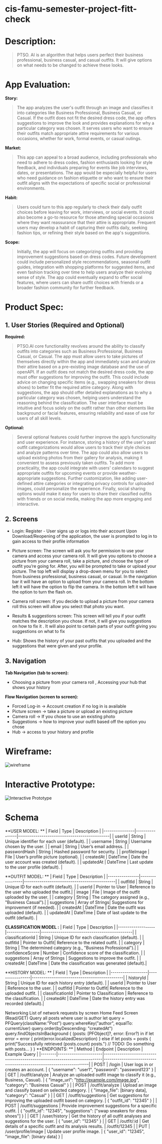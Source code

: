 # cis-famu-semester-project-fitt-check

# Description: 
> PTSO. AI is an algorithm that helps users perfect their business professional, business casual, and casual outfits. It will give options on what needs to be changed to achieve these looks.  


# App Evaluation:
**Story:**
> The app analyzes the user's outfit through an image and classifies it into categories like Business Professional, Business Casual, or Casual. If the outfit does not fit the desired dress code, the app offers suggestions to improve the look and provides explanations for why a particular category was chosen. It serves users who want to ensure their outfits match appropriate attire requirements for various occasions, whether for work, formal events, or casual outings. 

**Market:** 
> This app can appeal to a broad audience, including professionals who need to adhere to dress codes, fashion enthusiasts looking for style feedback, and individuals preparing for events like job interviews, dates, or presentations. The app would be especially helpful for users who need guidance on fashion etiquette or who want to ensure their outfit aligns with the expectations of specific social or professional environments. 

**Habit:**
> Users could turn to this app regularly to check their daily outfit choices before leaving for work, interviews, or social events. It could also become a go-to resource for those attending special occasions where they want reassurance that their attire is appropriate. Frequent users may develop a habit of capturing their outfits daily, seeking fashion tips, or refining their style based on the app's suggestions. 

**Scope:**
> Initially, the app will focus on categorizing outfits and providing improvement suggestions based on dress codes. Future development could include personalized style recommendations, seasonal outfit guides, integration with shopping platforms for suggested items, and even fashion tracking over time to help users analyze their evolving sense of style. The app could eventually expand to offer social features, where users can share outfit choices with friends or a broader fashion community for further feedback. 

# Product Spec:
## 1. User Stories (Required and Optional)

**Required:**  
> PTSO.AI core functionality revolves around the ability to classify outfits into categories such as Business Professional, Business Casual, or Casual. The app must allow users to take pictures of themselves directly within the app and immediately scan and analyze their attire based on a pre-existing image database and the use of openAPI. If an outfit does not match the desired dress code, the app must offer suggestions for improving the outfit. This could include advice on changing specific items (e.g., swapping sneakers for dress shoes) to better fit the required attire category. Along with suggestions, the app should offer detailed explanations as to why a particular category was chosen, helping users understand the reasoning behind the classification. The user interface must be intuitive and focus solely on the outfit rather than other elements like background or facial features, ensuring reliability and ease of use for users of all skill levels. 

**Optional:** 
> Several optional features could further improve the app’s functionality and user experience. For instance, storing a history of the user's past outfit categorizations would allow users to track their style choices and analyze patterns over time. The app could also allow users to upload existing photos from their gallery for analysis, making it convenient to assess previously taken outfits. To add more practicality, the app could integrate with users' calendars to suggest appropriate outfits for upcoming events or provide weather-appropriate suggestions. Further customization, like adding user-defined attire categories or integrating privacy controls for uploaded images, could personalize the experience. Finally, social sharing options would make it easy for users to share their classified outfits with friends or on social media, making the app more engaging and interactive. 

## 2. Screens

- Login: 
Register - User signs up or logs into their account
Upon Download/Reopening of the application, the user is prompted to log in to gain access to their profile information  

- Picture screen: 
The screen will ask you for permission to use your camera and access your camera roll. It will give you options to choose a picture from your camera roll, take a picture, and choose the type of outfit you’re going for. After, you will be prompted to take or upload your picture. The top left will display a drop-down menu for you to select from business professional, business casual, or casual. In the navigation bar it will have an option to upload from your camera roll. In the bottom left it will have the option to flip the camera. In the bottom left it will have the option to turn the flash on. 

- Camera roll screen: 
If you decide to upload a picture from your camera roll this screen will allow you select that photo you want.

- Results & suggestions screen: 
This screen will tell you if your outfit matches the description you chose. If not, it will give you suggestions on how to fix it . It will also point to certain parts of your outfit giving you suggestions on what to fix 

- Hub: 
Shows the history of your past outfits that you uploaded and the suggestions that were given and your profile. 

## 3. Navigation

**Tab Navigation (tab to screen):** 
- Choosing a picture from your camera roll , Accessing your hub that shows your history 

**Flow Navigation (screen to screen):**
- Forced Log-in -> Account creation if no log in is available
- Picture screen -> take a picture or upload an existing picture
- Camera roll -> If you chose to use an existing photo
- Suggestions -> how to improve your outfit based off the option you chose
- Hub -> access to your history and profile 

# Wireframe:
![wireframe](Wireframe.jpeg)

# Interactive Prototype:
![Interactive Prototype](https://github.com/Fitt-Check/cis-famu-semester-project-fitt-check/blob/main/Interactive%20Prototype.gif)




# Schema

**USER MODEL: **
| Field          | Type           | Description                                   |
|----------------|----------------|-----------------------------------------------|
| userId         | String         | Unique identifier for each user (default).    |
| username       | String         | Username chosen by the user.                  |
| email          | String         | User’s email address.                         |
| passwordHash   | String         | Hashed password for security.                 |
| profileImage   | File           | User’s profile picture (optional).            |
| createdAt      | DateTime       | Date the user account was created (default).  |
| updatedAt      | DateTime       | Last update to the user profile (default).    |

**OUTFIT MODEL: **
| Field          | Type            | Description                                   |
|----------------|-----------------|-----------------------------------------------|
| outfitId       | String          | Unique ID for each outfit (default).          |
| userId         | Pointer to User | Reference to the user who uploaded the outfit.|
| image          | File            | Image of the outfit uploaded by the user.     |
| category       | String          | The category assigned (e.g., "Business Casual").|
| suggestions    | Array of Strings| Suggestions for improvement (if needed).      |
| createdAt      | DateTime        | Date the outfit was uploaded (default).       |
| updatedAt      | DateTime        | Date of last update to the outfit (default).  |

**CLASSIFICATION MODEL :**
| Field             | Type            | Description                                   |
|-------------------|-----------------|-----------------------------------------------|
| classificationId  | String          | Unique ID for each classification (default).  |
| outfitId          | Pointer to Outfit| Reference to the related outfit.              |
| category          | String          | The determined category (e.g., "Business Professional").|
| confidenceScore   | Number          | Confidence score of the classification.       |
| suggestions       | Array of Strings | Suggestions to improve the outfit.            |
| createdAt         | DateTime        | Date the classification was generated (default).|

**HISTORY MODEL: **
| Field             | Type            | Description                                   |
|-------------------|-----------------|-----------------------------------------------|
| historyId         | String          | Unique ID for each history entry (default).   |
| userId            | Pointer to User | Reference to the user.                        |
| outfitId          | Pointer to Outfit| Reference to the uploaded outfit.             |
| classificationId  | Pointer to Classification | Reference to the classification.         |
| createdAt         | DateTime        | Date the history entry was recorded (default).|


Networking
List of network requests by screen
Home Feed Screen
(Read/GET) Query all posts where user is author
let query = PFQuery(className:"Post")
query.whereKey("author", equalTo: currentUser)
query.order(byDescending: "createdAt")
query.findObjectsInBackground { (posts: [PFObject]?, error: Error?) in
   if let error = error { 
      print(error.localizedDescription)
   } else if let posts = posts {
      print("Successfully retrieved \(posts.count) posts.")
  // TODO: Do something with posts...
   }
}
**ENDPOINTS: **
| Method | Endpoint              | Description                                                                 | Example Query                                                        |
|--------|-----------------------|-----------------------------------------------------------------------------|----------------------------------------------------------------------|
| POST   | /login                | User logs in or creates an account.                                         | { "username": "user1", "password": "password123" }                    |
| GET    | /outfit/analyze       | Analyze an uploaded outfit image to classify it (e.g., Business, Casual).   | { "image_url": "http://example.com/image.jpg", "category": "Business Casual" } |
| POST   | /outfit/analyze       | Upload an image and classify based on selected category.                    | { "image_file": [binary data], "category": "Casual" }                 |
| GET    | /outfit/suggestions   | Get suggestions for improving the uploaded outfit based on category.        | { "outfit_id": "12345" }                                              |
| POST   | /outfit/suggestions   | Provide improvement suggestions for a specific outfit.                      | { "outfit_id": "12345", "suggestions": ["swap sneakers for dress shoes"] } |
| GET    | /user/history         | Get the history of all outfit analyses and suggestions for the user.        | { "user_id": "12345" }                                                |
| GET    | /outfit/:id           | Get details of a specific outfit and its analysis results.                  | /outfit/12345                                                         |
| PUT    | /user/profile/image   | Update user profile image.                                                  | { "user_id": "12345", "image_file": [binary data] }                   |






